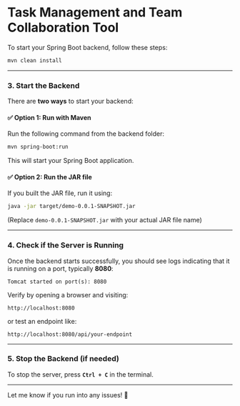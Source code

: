 # Task Management and Team Collaboration Tool

To start your Spring Boot backend, follow these steps:

```sh
mvn clean install
```

---

### **3. Start the Backend**
There are **two ways** to start your backend:

#### ✅ **Option 1: Run with Maven**
Run the following command from the backend folder:
```sh
mvn spring-boot:run
```
This will start your Spring Boot application.

#### ✅ **Option 2: Run the JAR file**
If you built the JAR file, run it using:
```sh
java -jar target/demo-0.0.1-SNAPSHOT.jar
```
(Replace `demo-0.0.1-SNAPSHOT.jar` with your actual JAR file name)

---

### **4. Check if the Server is Running**
Once the backend starts successfully, you should see logs indicating that it is running on a port, typically **8080**:
```
Tomcat started on port(s): 8080
```
Verify by opening a browser and visiting:
```
http://localhost:8080
```
or test an endpoint like:
```
http://localhost:8080/api/your-endpoint
```

---

### **5. Stop the Backend (if needed)**
To stop the server, press **`Ctrl + C`** in the terminal.

---

Let me know if you run into any issues! 🚀